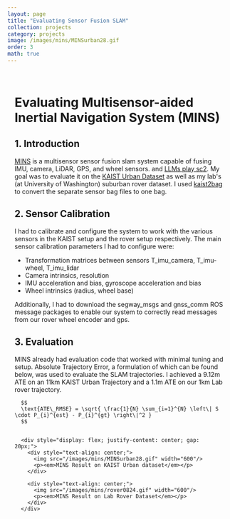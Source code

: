 ```yaml
---
layout: page
title: "Evaluating Sensor Fusion SLAM"
collection: projects
category: projects
image: /images/mins/MINSurban28.gif
order: 3
math: true
---
```


<div style="max-width: 1200px; margin: 0 auto; padding: 1rem;">
  <div class="card">
    <h1>Evaluating Multisensor-aided Inertial Navigation System (MINS)</h1>
    <h2>1. Introduction</h2>
      <a href="https://github.com/rpng/MINS">MINS</a> is a multisensor sensor fusion slam system capable of fusing IMU, camera, LiDAR, GPS, and wheel sensors.
      and <a href="https://arxiv.org/abs/2312.11865">LLMs play sc2</a>. My goal was to evaluate it on the <a href=https://sites.google.com/view/complex-urban-dataset>KAIST Urban Dataset</a> as well as my lab's (at University of Washington) suburban rover dataset. I used <a href=https://github.com/tsyxyz/kaist2bag>kaist2bag</a> to convert the separate sensor bag files to one bag.
  </div>

  <div class="card">
    <h2>2. Sensor Calibration</h2>
      I had to calibrate and configure the system to work with the various sensors in the KAIST setup and the rover setup respectively. The main sensor calibration parameters I had to configure were:
      <ul>
        <li>Transformation matrices between sensors T_imu_camera, T_imu-wheel, T_imu_lidar</li>
        <li>Camera intrinsics, resolution</li>
        <li>IMU acceleration and bias, gyroscope acceleration and bias </li>
        <li>Wheel intrinsics (radius, wheel base)</li>
      </ul>
      Additionally, I had to download the segway_msgs and gnss_comm ROS message packages to enable our system to correctly read messages from our rover wheel encoder and gps.
  </div>

  <div class="card">
    <h2>3. Evaluation</h2>
      MINS already had evaluation code that worked with minimal tuning and setup. Absolute Trajectory Error, a formulation of which can be found below, was used to evaluate the SLAM trajectories. I achieved a 9.12m ATE on an 11km KAIST Urban Trajectory and a 1.1m ATE on our 1km Lab rover trajectory.

      $$
      \text{ATE\_RMSE} = \sqrt{ \frac{1}{N} \sum_{i=1}^{N} \left\| S \cdot P_{i}^{est} - P_{i}^{gt} \right\|^2 }
      $$


      <div style="display: flex; justify-content: center; gap: 20px;">
        <div style="text-align: center;">
          <img src="/images/mins/MINSurban28.gif" width="600"/>
          <p><em>MINS Result on KAIST Urban dataset</em></p>
        </div>

        <div style="text-align: center;">
          <img src="/images/mins/rover0824.gif" width="600"/>
          <p><em>MINS Result on Lab Rover Dataset</em></p>
        </div>
      </div>

  </div>
</div>